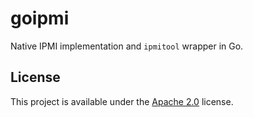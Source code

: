 # goipmi

Native IPMI implementation and `ipmitool` wrapper in Go.

## License

This project is available under the [Apache 2.0](./LICENSE) license.
